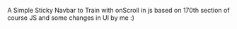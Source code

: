 A Simple Sticky Navbar to Train with onScroll in js
based on 170th section of course
JS and some changes in UI by me :)